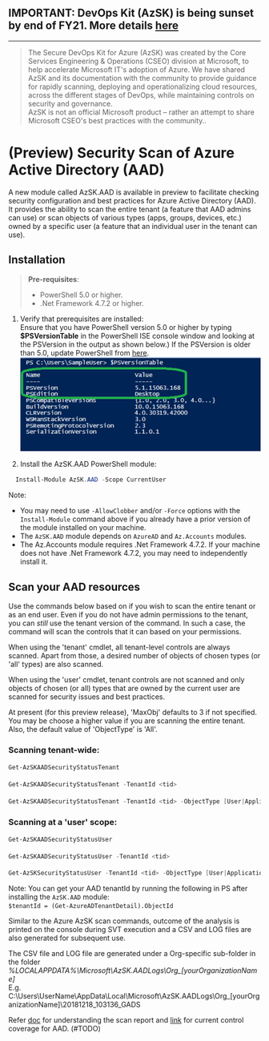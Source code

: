 ## IMPORTANT: DevOps Kit (AzSK) is being sunset by end of FY21. More details [here](/ReleaseNotes/AzSKSunsetNotice.md)
----------------------------------------------

> The Secure DevOps Kit for Azure (AzSK) was created by the Core Services Engineering & Operations (CSEO) division at Microsoft, to help accelerate Microsoft IT's adoption of Azure. We have shared AzSK and its documentation with the community to provide guidance for rapidly scanning, deploying and operationalizing cloud resources, across the different stages of DevOps, while maintaining controls on security and governance.
<br>AzSK is not an official Microsoft product – rather an attempt to share Microsoft CSEO's best practices with the community..
# (Preview) Security Scan of Azure Active Directory (AAD) 

A new module called AzSK.AAD is available in preview to facilitate checking  security configuration and best practices for Azure Active Directory (AAD). It provides the ability to scan the entire tenant (a feature that AAD admins can use) or scan objects of various types (apps, groups, devices, etc.) owned by a specific user (a feature that an individual user in the tenant can use). 


## Installation

> **Pre-requisites**:
> - PowerShell 5.0 or higher. 
> - .Net Framework 4.7.2 or higher.

1. Verify that prerequisites are installed:  
    Ensure that you have PowerShell version 5.0 or higher by typing **$PSVersionTable** in the PowerShell ISE console window and looking at the PSVersion in the output as shown below.) 
 If the PSVersion is older than 5.0, update PowerShell from [here](https://www.microsoft.com/en-us/download/details.aspx?id=54616).  
   ![PowerShell Version](../Images/00_PS_Version.PNG)   

2. Install the AzSK.AAD PowerShell module:  
	  
```PowerShell
  Install-Module AzSK.AAD -Scope CurrentUser
```

Note: 

  - You may need to use `-AllowClobber` and/or `-Force` options with the `Install-Module` command above if you already have a prior version of the module installed on your machine.
  - The `AzSK.AAD` module depends on `AzureAD` and `Az.Accounts` modules. 
  - The Az.Accounts module requires .Net Framework 4.7.2. If your machine does not have .Net Framework 4.7.2, you may need to independently install it.


## Scan your AAD resources

Use the commands below based on if you wish to scan the entire tenant or as an end user. Even if you do not have admin permissions to the tenant, you can _still_ use the tenant version of the command. In such a case, the command will scan the controls that it can based on your permissions. 

When using the 'tenant' cmdlet, all tenant-level controls are always scanned. Apart from those, a desired number of objects of chosen types (or 'all' types) are also scanned. 

When using the 'user' cmdlet, tenant controls are not scanned and only objects of chosen (or all) types that are owned by the current user are scanned for security issues and best practices.

At present (for this preview release), 'MaxObj' defaults to 3 if not specified. You may be choose a higher value if you are scanning the entire tenant. Also, the default value of 'ObjectType' is 'All'.

### Scanning tenant-wide:
```PowerShell
Get-AzSKAADSecurityStatusTenant

Get-AzSKAADSecurityStatusTenant -TenantId <tid>

Get-AzSKAADSecurityStatusTenant -TenantId <tid> -ObjectType [User|Application|ServicePrincipal|Group|Device|All] -MaxObj 2 
```

### Scanning at a 'user' scope:
```PowerShell
Get-AzSKAADSecurityStatusUser

Get-AzSKAADSecurityStatusUser -TenantId <tid>

Get-AzSKSecurityStatusUser -TenantId <tid> -ObjectType [User|Application|ServicePrincipal|Group|Device|All] -MaxObj 2 
```

Note: You can get your AAD tenantId by running the following in PS after installing the `AzSK.AAD` module: <br>`$tenantId = (Get-AzureADTenantDetail).ObjectId`

Similar to the Azure AzSK scan commands, outcome of the analysis is printed on the console during SVT execution and a CSV and LOG files are 
also generated for subsequent use.

The CSV file and LOG file are generated under a Org-specific sub-folder in the folder  
*%LOCALAPPDATA%\Microsoft\AzSK.AADLogs\Org_[yourOrganizationName]*  
E.g.  
C:\Users\UserName\AppData\Local\Microsoft\AzSK.AADLogs\Org_[yourOrganizationName]\20181218_103136_GADS

Refer [doc](../02-Secure-Development#understand-the-scan-reports) for understanding the scan report and [link](./ControlCoverage) for current control coverage for AAD. (#TODO)
